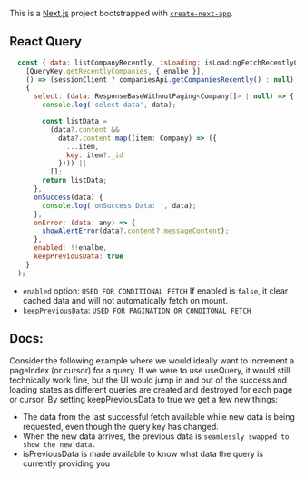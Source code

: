 This is a [Next.js](https://nextjs.org/) project bootstrapped with [`create-next-app`](https://github.com/vercel/next.js/tree/canary/packages/create-next-app).

## React Query
```javascript
  const { data: listCompanyRecently, isLoading: isLoadingFetchRecentlyCompanies } = useQuery(
    [QueryKey.getRecentlyCompanies, { enalbe }],
    () => (sessionClient ? companiesApi.getCompaniesRecently() : null),
    {
      select: (data: ResponseBaseWithoutPaging<Company[]> | null) => {
        console.log('select data', data);

        const listData =
          (data?.content &&
            data?.content.map((item: Company) => ({
              ...item,
              key: item?._id
            }))) ||
          [];
        return listData;
      },
      onSuccess(data) {
        console.log('onSuccess Data: ', data);
      },
      onError: (data: any) => {
        showAlertError(data?.content?.messageContent);
      },
      enabled: !!enalbe,
      keepPreviousData: true
    }
  );
  ```
  - ```enabled``` option: ```USED FOR CONDITIONAL FETCH```  If enabled is ```false```, it clear cached data and will not automatically fetch on mount.
  - ```keepPreviousData```: ```USED FOR PAGINATION OR CONDITONAL FETCH```
  
## Docs:

Consider the following example where we would ideally want to increment a pageIndex (or cursor) for a query. If we were to use useQuery, it would still technically work fine, but the UI would jump in and out of the success and loading states as different queries are created and destroyed for each page or cursor. By setting keepPreviousData to true we get a few new things:

- The data from the last successful fetch available while new data is being requested, even though the query key has changed.
- When the new data arrives, the previous data is ```seamlessly swapped to show the new data.```
- isPreviousData is made available to know what data the query is currently providing you
